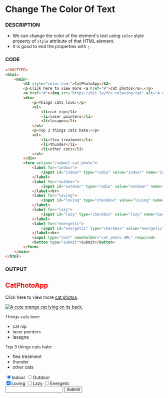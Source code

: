 # Change The Color Of Text

### DESCRIPTION
* We can change the color of the element's text using `color` style property of `style` attribute of that HTML element.
* It is good to end the properties with `;`.

### CODE
```html
<!DOCTYPE>
<html>
    <main>
        <h2 style="color:red;">CatPhotoApp</h2>
        <p>Click here to view more <a href="#">cat photos</a>.</p>
        <a href="#"><img src="https://bit.ly/fcc-relaxing-cat" alt="A cute orange cat lying on its back."> </a>
        <div>
            <p>Things cats love:</p>
            <ul>
                <li>cat nip</li>
                <li>laser pointers</li>
                <li>lasagna</li>
            </ul>
            <p>Top 3 things cats hate:</p>
            <ul>
                <li>flea treatment</li>
                <li>thunder</li>
                <li>other cats</li>
            </ul>
        </div>
        <form action="/submit-cat-photo">
            <label for="indoor">
                <input id="indoor" type="radio" value="indoor" name="indoor-outdoor" checked>Indoor
            </label>
            <label for="outdoor">
                <input id="outdoor" type="radio" value="outdoor" name="indoor-outdoor">Outdoor
            </label><br>
            <label for="loving">
                <input id="loving" type="checkbox" value="loving" name="personality" checked>Loving
            </label>
            <label for="lazy">
                <input id="lazy" type="checkbox" value="lazy" name="personality">Lazy
            </label>
            <label for="energetic">
                <input id="energetic" type="checkbox" value="energetic" name="personality">Energetic
            </label><br>
            <input type="text" nameholder="cat photo URL" required>
            <button type="submit">Submit</button>
        </form>
    </main>
</html>
```

### OUTPUT
<!DOCTYPE>
<html>
    <main>
        <h2 style="color:red;">CatPhotoApp</h2>
        <p>Click here to view more <a href="#">cat photos</a>.</p>
        <a href="#"><img src="https://bit.ly/fcc-relaxing-cat" alt="A cute orange cat lying on its back."> </a>
        <div>
            <p>Things cats love:</p>
            <ul>
                <li>cat nip</li>
                <li>laser pointers</li>
                <li>lasagna</li>
            </ul>
            <p>Top 3 things cats hate:</p>
            <ul>
                <li>flea treatment</li>
                <li>thunder</li>
                <li>other cats</li>
            </ul>
        </div>
        <form action="/submit-cat-photo">
            <label for="indoor">
                <input id="indoor" type="radio" value="indoor" name="indoor-outdoor" checked>Indoor
            </label>
            <label for="outdoor">
                <input id="outdoor" type="radio" value="outdoor" name="indoor-outdoor">Outdoor
            </label><br>
            <label for="loving">
                <input id="loving" type="checkbox" value="loving" name="personality" checked>Loving
            </label>
            <label for="lazy">
                <input id="lazy" type="checkbox" value="lazy" name="personality">Lazy
            </label>
            <label for="energetic">
                <input id="energetic" type="checkbox" value="energetic" name="personality">Energetic
            </label><br>
            <input type="text" nameholder="cat photo URL" required>
            <button type="submit">Submit</button>
        </form>
    </main>
</html>
